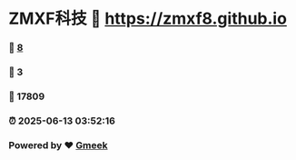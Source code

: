 # ZMXF科技 :link: https://zmxf8.github.io 
### :page_facing_up: [8](https://zmxf8.github.io/tag.html) 
### :speech_balloon: 3 
### :hibiscus: 17809 
### :alarm_clock: 2025-06-13 03:52:16 
### Powered by :heart: [Gmeek](https://github.com/Meekdai/Gmeek)
